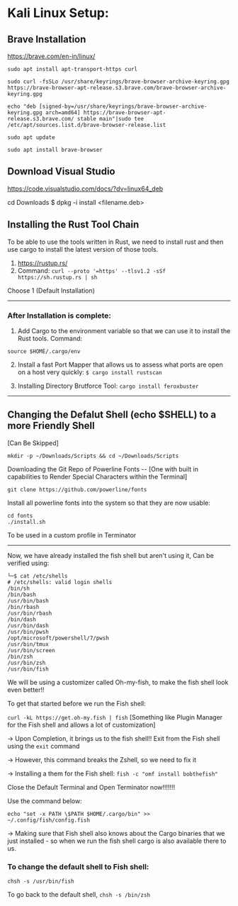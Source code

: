 # Kali Linux Setup:



## Brave Installation
https://brave.com/en-in/linux/

```
sudo apt install apt-transport-https curl

sudo curl -fsSLo /usr/share/keyrings/brave-browser-archive-keyring.gpg https://brave-browser-apt-release.s3.brave.com/brave-browser-archive-keyring.gpg

echo "deb [signed-by=/usr/share/keyrings/brave-browser-archive-keyring.gpg arch=amd64] https://brave-browser-apt-release.s3.brave.com/ stable main"|sudo tee /etc/apt/sources.list.d/brave-browser-release.list

sudo apt update

sudo apt install brave-browser
```

## Download Visual Studio

https://code.visualstudio.com/docs/?dv=linux64_deb

cd Downloads
$ dpkg -i install <filename.deb>

## Installing the Rust Tool Chain

To be able to use the tools written in Rust, we need to install rust and then use cargo to install the latest version of those tools.

1. https://rustup.rs/
2. Command: `curl --proto '=https' --tlsv1.2 -sSf https://sh.rustup.rs | sh`

Choose 1 (Default Installation)

---------------------------------------------------
### After Installation is complete:

1. Add Cargo to the environment variable so that we can use it to install the Rust tools. Command:

`source $HOME/.cargo/env`

2. Install a fast Port Mapper that allows us to assess what ports are open on a host very quickly:
`$ cargo install rustscan`

3. Installing Directory Brutforce Tool:
`cargo install feroxbuster`

------------------------------------------------------------------------------------------
## Changing the Defalut Shell (echo $SHELL) to a more Friendly Shell

[Can Be Skipped]

`mkdir -p ~/Downloads/Scripts && cd ~/Downloads/Scripts`

Downloading the Git Repo of Powerline Fonts -- [One with built in capabilities to Render Special Characters within the Terminal]

`git clone https://github.com/powerline/fonts`

Install all powerline fonts into the system so that they are now usable:
```
cd fonts
./install.sh
```

To be used in a custom profile in Terminator

------------------------------
Now, we have already installed the fish shell but aren't using it, Can be verified using:

```
└─$ cat /etc/shells
# /etc/shells: valid login shells
/bin/sh
/bin/bash
/usr/bin/bash
/bin/rbash
/usr/bin/rbash
/bin/dash
/usr/bin/dash
/usr/bin/pwsh
/opt/microsoft/powershell/7/pwsh
/usr/bin/tmux
/usr/bin/screen
/bin/zsh
/usr/bin/zsh
/usr/bin/fish
```

We will be using a customizer called Oh-my-fish, to make the fish shell look even better!!

To get that started before we run the Fish shell:

`curl -kL https://get.oh-my.fish | fish` [Something like Plugin Manager for the Fish shell and allows a lot of customization]

-> Upon Completion, it brings us to the fish shell!! Exit from the Fish shell using the `exit` command

-> However, this command breaks the Zshell, so we need to fix it

-> Installing a them for the Fish shell:
`fish -c "omf install bobthefish"`

Close the Default Terminal and Open Terminator now!!!!!!!

Use the command below:

`echo "set -x PATH \$PATH $HOME/.cargo/bin" >> ~/.config/fish/config.fish`

-> Making sure that Fish shell also knows about the Cargo binaries that we just installed - so when we run the fish shell cargo is also available there to us.

### To change the default shell to Fish shell:

`chsh -s /usr/bin/fish`

To go back to the default shell, 
`chsh -s /bin/zsh`
